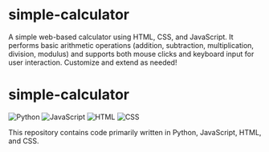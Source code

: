 # simple-calculator
A simple web-based calculator using HTML, CSS, and JavaScript. It performs basic arithmetic operations (addition, subtraction, multiplication, division, modulus) and supports both mouse clicks and keyboard input for user interaction. Customize and extend as needed!

# simple-calculator


![Python](https://img.shields.io/badge/Python-50%25-blue)
![JavaScript](https://img.shields.io/badge/JavaScript-30%25-yellow)
![HTML](https://img.shields.io/badge/HTML-10%25-orange)
![CSS](https://img.shields.io/badge/CSS-10%25-purple)

This repository contains code primarily written in Python, JavaScript, HTML, and CSS.
